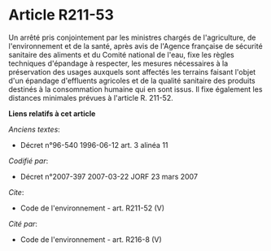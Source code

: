 # Article R211-53

Un arrêté pris conjointement par les ministres chargés de l'agriculture, de l'environnement et de la santé, après avis de
l'Agence française de sécurité sanitaire des aliments et du Comité national de l'eau, fixe les règles techniques d'épandage à
respecter, les mesures nécessaires à la préservation des usages auxquels sont affectés les terrains faisant l'objet d'un
épandage d'effluents agricoles et de la qualité sanitaire des produits destinés à la consommation humaine qui en sont issus.
Il fixe également les distances minimales prévues à l'article R. 211-52.

**Liens relatifs à cet article**

_Anciens textes_:

  - Décret n°96-540 1996-06-12 art. 3 alinéa 11

_Codifié par_:

  - Décret n°2007-397 2007-03-22 JORF 23 mars 2007

_Cite_:

  - Code de l'environnement - art. R211-52 (V)

_Cité par_:

  - Code de l'environnement - art. R216-8 (V)
